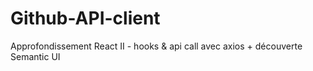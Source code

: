 # Github-API-client
Approfondissement React II - hooks & api call avec axios + découverte Semantic UI